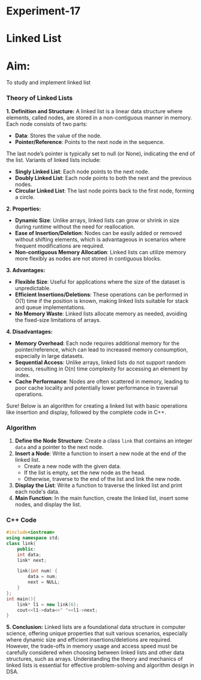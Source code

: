 # Experiment-17

# Linked List

# Aim:
To study and implement linked list


### Theory of Linked Lists 

**1. Definition and Structure:**
A linked list is a linear data structure where elements, called nodes, are stored in a non-contiguous manner in memory. Each node consists of two parts:
- **Data**: Stores the value of the node.
- **Pointer/Reference**: Points to the next node in the sequence.

The last node’s pointer is typically set to null (or None), indicating the end of the list. Variants of linked lists include:
- **Singly Linked List**: Each node points to the next node.
- **Doubly Linked List**: Each node points to both the next and the previous nodes.
- **Circular Linked List**: The last node points back to the first node, forming a circle.

**2. Properties:**
- **Dynamic Size**: Unlike arrays, linked lists can grow or shrink in size during runtime without the need for reallocation.
- **Ease of Insertion/Deletion**: Nodes can be easily added or removed without shifting elements, which is advantageous in scenarios where frequent modifications are required.
- **Non-contiguous Memory Allocation**: Linked lists can utilize memory more flexibly as nodes are not stored in contiguous blocks.

**3. Advantages:**
- **Flexible Size**: Useful for applications where the size of the dataset is unpredictable.
- **Efficient Insertions/Deletions**: These operations can be performed in O(1) time if the position is known, making linked lists suitable for stack and queue implementations.
- **No Memory Waste**: Linked lists allocate memory as needed, avoiding the fixed-size limitations of arrays.

**4. Disadvantages:**
- **Memory Overhead**: Each node requires additional memory for the pointer/reference, which can lead to increased memory consumption, especially in large datasets.
- **Sequential Access**: Unlike arrays, linked lists do not support random access, resulting in O(n) time complexity for accessing an element by index.
- **Cache Performance**: Nodes are often scattered in memory, leading to poor cache locality and potentially lower performance in traversal operations.

Sure! Below is an algorithm for creating a linked list with basic operations like insertion and display, followed by the complete code in C++.

### Algorithm

1. **Define the Node Structure**: Create a class `link` that contains an integer `data` and a pointer to the next node.
2. **Insert a Node**: Write a function to insert a new node at the end of the linked list.
   - Create a new node with the given data.
   - If the list is empty, set the new node as the head.
   - Otherwise, traverse to the end of the list and link the new node.
3. **Display the List**: Write a function to traverse the linked list and print each node's data.
4. **Main Function**: In the main function, create the linked list, insert some nodes, and display the list.

### C++ Code

```cpp
#include<iostream>
using namespace std;
class link{
    public:
    int data;
    link* next;

    link(int num) {
        data = num;
        next = NULL;
    }
};
int main(){
    link* l1 = new link(6);
    cout<<l1->data<<" "<<l1->next;
}
```

**5. Conclusion:**
Linked lists are a foundational data structure in computer science, offering unique properties that suit various scenarios, especially where dynamic size and efficient insertions/deletions are required. However, the trade-offs in memory usage and access speed must be carefully considered when choosing between linked lists and other data structures, such as arrays. Understanding the theory and mechanics of linked lists is essential for effective problem-solving and algorithm design in DSA.
